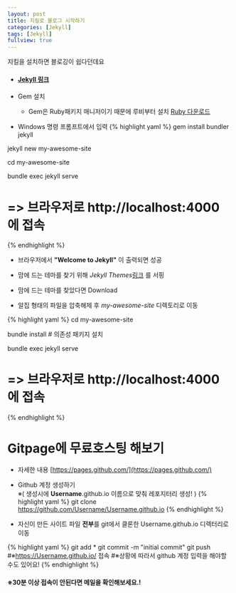 ```yaml
---
layout: post
title: 지킬로 블로그 시작하기
categories: [Jekyll]
tags: [Jekyll]
fullview: true
---
```

지킬을 설치하면 블로깅이 쉽다던데요
- #### [Jekyll 링크](https://jekyllrb-ko.github.io/)

- Gem 설치
    
    - Gem은 Ruby패키지 매니저이기 때문에 루비부터 설치 [Ruby 다운로드](https://rubyinstaller.org/downloads/) 


- Windows 명령 프롬프트에서 입력
{% highlight yaml %}
gem install bundler jekyll

jekyll new my-awesome-site

cd my-awesome-site

bundle exec jekyll serve

# => 브라우저로 http://localhost:4000 에 접속 
{% endhighlight %}
- 브라우저에서 **"Welcome to Jekyll"** 이 출력되면 성공

- 맘에 드는 테마를 찾기 위해 *Jekyll Themes*[링크](http://jekyllthemes.org/) 를 서핑

- 맘에 드는 테마를 찾았다면 Download

- 알집 형태의 파일을 압축해제 후 *my-awesome-site* 디렉토리로 이동


{% highlight yaml %}
cd my-awesome-site

bundle install # 의존성 패키지 설치

bundle exec jekyll serve

# => 브라우저로 http://localhost:4000 에 접속 
{% endhighlight %}

# Gitpage에 무료호스팅 해보기
- 자세한 내용 [https://pages.github.com/](https://pages.github.com/)

- Github 계정 생성하기 <br />
※( 생성시에 **Username**.github.io 이름으로 맞춰 레포지터리 생성! )
{% highlight yaml %}
git clone https://github.com/Username/Username.github.io
{% endhighlight %}

- 자신이 만든 사이트 파일 **전부**를 git에서 클론한 Username.github.io 디렉터리로 이동

{% highlight yaml %}
git add *
git commit -m "initial commit"
git push
#※https://Username.github.io/ 접속
#※상황에 따라서 github 계정 입력을 해야할 수도 있어요!
{% endhighlight %}
#### ※30분 이상 접속이 안된다면 메일을 확인해보세요.!



